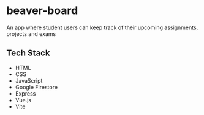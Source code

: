# beaver-board
An app where student users can keep track of their upcoming assignments, projects and exams

## Tech Stack
* HTML
* CSS
* JavaScript
* Google Firestore
* Express
* Vue.js
* Vite
